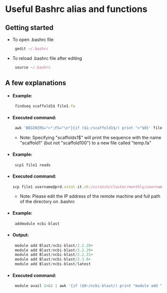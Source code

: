 # Useful Bashrc alias and functions

## Getting started
* To open .bashrc file
   ```javascript
    gedit ~/.bashrc
    ```
* To reload .bashrc file after editing
   ```javascript
    source ~/.bashrc
    ```
## A few explanations

* #### Example:
   ```javascript
    findseq scaffold1$ file1.fa
    ```
* #### Executed command:
   ```javascript
    awk 'BEGIN{RS=">";FS="\n"}{if ($1~/scaffold1$/) print ">"$0}' file1.fa > temp.fa
    ```
  * Note: Specifying "scaffolds1$" will print the sequence with the name "scaffold1" (but not "scaffold100") to a new file called "temp.fa"


* #### Example:
   ```javascript
    scp1 file1 reads
    ```
* #### Executed command:
   ```javascript
   scp file1 username@prd.vital-it.ch:/scratch/cluster/monthly/username/reads
    ```
    * Note: Please edit the IP address of the remote machine and full path of the directory on .bashrc 

* #### Example:
   ```javascript
    addmodule ncbi-blast
    ```
* #### Output:
   ```javascript
    module add Blast/ncbi-blast/2.2.28+
    module add Blast/ncbi-blast/2.2.29+
    module add Blast/ncbi-blast/2.2.31+
    module add Blast/ncbi-blast/2.3.0+
    module add Blast/ncbi-blast/latest
    ```
* #### Executed command:
   ```javascript
    module avail 2>&1 | awk '{if ($0~/ncbi-blast/) print "module add "$0}'
    ```
